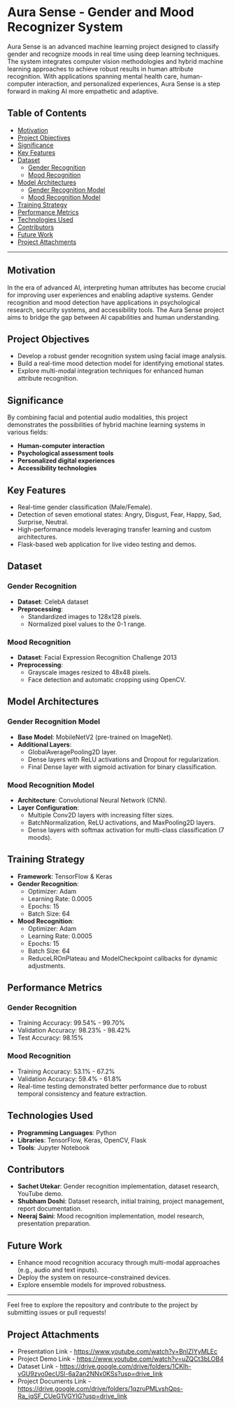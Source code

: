 # Aura Sense - Gender and Mood Recognizer System

Aura Sense is an advanced machine learning project designed to classify gender and recognize moods in real time using deep learning techniques. The system integrates computer vision methodologies and hybrid machine learning approaches to achieve robust results in human attribute recognition. With applications spanning mental health care, human-computer interaction, and personalized experiences, Aura Sense is a step forward in making AI more empathetic and adaptive.

## Table of Contents
- [Motivation](#motivation)
- [Project Objectives](#project-objectives)
- [Significance](#significance)
- [Key Features](#key-features)
- [Dataset](#dataset)
  - [Gender Recognition](#gender-recognition)
  - [Mood Recognition](#mood-recognition)
- [Model Architectures](#model-architectures)
  - [Gender Recognition Model](#gender-recognition-model)
  - [Mood Recognition Model](#mood-recognition-model)
- [Training Strategy](#training-strategy)
- [Performance Metrics](#performance-metrics)
- [Technologies Used](#technologies-used)
- [Contributors](#contributors)
- [Future Work](#future-work)
- [Project Attachments](project-attachments)

---

## Motivation

In the era of advanced AI, interpreting human attributes has become crucial for improving user experiences and enabling adaptive systems. Gender recognition and mood detection have applications in psychological research, security systems, and accessibility tools. The Aura Sense project aims to bridge the gap between AI capabilities and human understanding.

## Project Objectives

- Develop a robust gender recognition system using facial image analysis.
- Build a real-time mood detection model for identifying emotional states.
- Explore multi-modal integration techniques for enhanced human attribute recognition.

## Significance

By combining facial and potential audio modalities, this project demonstrates the possibilities of hybrid machine learning systems in various fields:

- **Human-computer interaction**
- **Psychological assessment tools**
- **Personalized digital experiences**
- **Accessibility technologies**

## Key Features

- Real-time gender classification (Male/Female).
- Detection of seven emotional states: Angry, Disgust, Fear, Happy, Sad, Surprise, Neutral.
- High-performance models leveraging transfer learning and custom architectures.
- Flask-based web application for live video testing and demos.

## Dataset

### Gender Recognition

- **Dataset**: CelebA dataset
- **Preprocessing**:
  - Standardized images to 128x128 pixels.
  - Normalized pixel values to the 0-1 range.

### Mood Recognition

- **Dataset**: Facial Expression Recognition Challenge 2013
- **Preprocessing**:
  - Grayscale images resized to 48x48 pixels.
  - Face detection and automatic cropping using OpenCV.

## Model Architectures

### Gender Recognition Model

- **Base Model**: MobileNetV2 (pre-trained on ImageNet).
- **Additional Layers**:
  - GlobalAveragePooling2D layer.
  - Dense layers with ReLU activations and Dropout for regularization.
  - Final Dense layer with sigmoid activation for binary classification.

### Mood Recognition Model

- **Architecture**: Convolutional Neural Network (CNN).
- **Layer Configuration**:
  - Multiple Conv2D layers with increasing filter sizes.
  - BatchNormalization, ReLU activations, and MaxPooling2D layers.
  - Dense layers with softmax activation for multi-class classification (7 moods).

## Training Strategy

- **Framework**: TensorFlow & Keras
- **Gender Recognition**:
  - Optimizer: Adam
  - Learning Rate: 0.0005
  - Epochs: 15
  - Batch Size: 64
- **Mood Recognition**:
  - Optimizer: Adam
  - Learning Rate: 0.0005
  - Epochs: 15
  - Batch Size: 64
  - ReduceLROnPlateau and ModelCheckpoint callbacks for dynamic adjustments.

## Performance Metrics

### Gender Recognition
- Training Accuracy: 99.54% - 99.70%
- Validation Accuracy: 98.23% - 98.42%
- Test Accuracy: 98.15%

### Mood Recognition
- Training Accuracy: 53.1% - 67.2%
- Validation Accuracy: 59.4% - 61.8%
- Real-time testing demonstrated better performance due to robust temporal consistency and feature extraction.

## Technologies Used

- **Programming Languages**: Python
- **Libraries**: TensorFlow, Keras, OpenCV, Flask
- **Tools**: Jupyter Notebook

## Contributors

- **Sachet Utekar**: Gender recognition implementation, dataset research, YouTube demo.
- **Shubham Doshi**: Dataset research, initial training, project management, report documentation.
- **Neeraj Saini**: Mood recognition implementation, model research, presentation preparation.

## Future Work

- Enhance mood recognition accuracy through multi-modal approaches (e.g., audio and text inputs).
- Deploy the system on resource-constrained devices.
- Explore ensemble models for improved robustness.

---

Feel free to explore the repository and contribute to the project by submitting issues or pull requests!


## Project Attachments
- Presentation Link - https://www.youtube.com/watch?v=BnlZIYyMLEc
- Project Demo Link - https://www.youtube.com/watch?v=uZQCt3bLOB4
- Dataset Link - https://drive.google.com/drive/folders/1CKlh-vGU9zvo0ecUSl-6a2an2NNx0KSs?usp=drive_link
- Project Documents Link - https://drive.google.com/drive/folders/1qzruPMLvshQps-Ra_jqSF_CUeG1VGYIG?usp=drive_link



